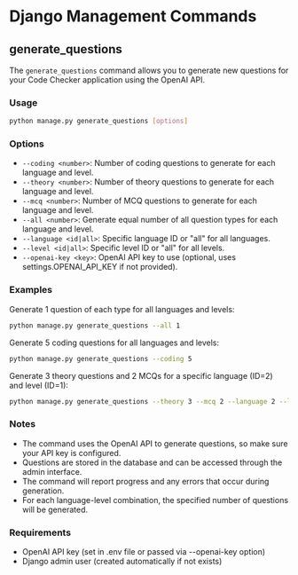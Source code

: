 # Django Management Commands

## generate_questions

The `generate_questions` command allows you to generate new questions for your Code Checker application using the OpenAI API.

### Usage

```bash
python manage.py generate_questions [options]
```

### Options

- `--coding <number>`: Number of coding questions to generate for each language and level.
- `--theory <number>`: Number of theory questions to generate for each language and level.
- `--mcq <number>`: Number of MCQ questions to generate for each language and level.
- `--all <number>`: Generate equal number of all question types for each language and level.
- `--language <id|all>`: Specific language ID or "all" for all languages.
- `--level <id|all>`: Specific level ID or "all" for all levels.
- `--openai-key <key>`: OpenAI API key to use (optional, uses settings.OPENAI_API_KEY if not provided).

### Examples

Generate 1 question of each type for all languages and levels:
```bash
python manage.py generate_questions --all 1
```

Generate 5 coding questions for all languages and levels:
```bash
python manage.py generate_questions --coding 5
```

Generate 3 theory questions and 2 MCQs for a specific language (ID=2) and level (ID=1):
```bash
python manage.py generate_questions --theory 3 --mcq 2 --language 2 --level 1
```

### Notes

- The command uses the OpenAI API to generate questions, so make sure your API key is configured.
- Questions are stored in the database and can be accessed through the admin interface.
- The command will report progress and any errors that occur during generation.
- For each language-level combination, the specified number of questions will be generated.

### Requirements

- OpenAI API key (set in .env file or passed via --openai-key option)
- Django admin user (created automatically if not exists) 